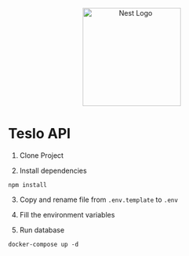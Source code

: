 <p align="center">
  <a href="http://nestjs.com/" target="blank"><img src="https://nestjs.com/img/logo-small.svg" width="200" alt="Nest Logo" /></a>
</p>

# Teslo API

1. Clone Project

2. Install dependencies
```
npm install
```
3. Copy and rename file from ```.env.template``` to ```.env```

4. Fill the environment variables

5. Run database
```
docker-compose up -d
```
